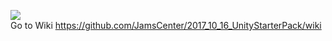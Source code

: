 [![](https://github.com/JamsCenter/2017_10_16_UnityStarterPack/blob/master/WebRef/Image/UnityStarterPack.jpg?raw=true)](https://github.com/JamsCenter/2017_10_16_UnityStarterPack/wiki)       
Go to Wiki https://github.com/JamsCenter/2017_10_16_UnityStarterPack/wiki
